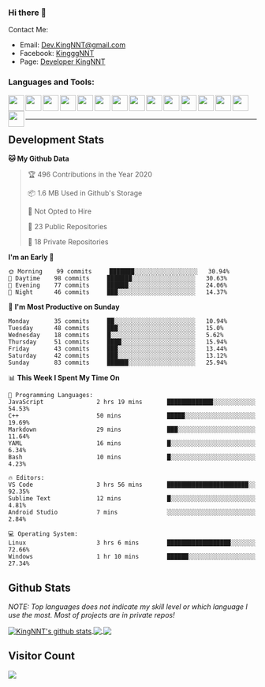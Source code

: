 ### Hi there 👋
Contact Me:
- Email: Dev.KingNNT@gmail.com
- Facebook: [KingggNNT](https://www.facebook.com/KingggNNT)
- Page: [Developer KingNNT](https://www.facebook.com/Dev.KingNNT)

### Languages and Tools:
<img align='left' height="32" width="32" src="https://cdn.jsdelivr.net/npm/simple-icons@v3/icons/visualstudio.svg" />
<img align='left' height="32" width="32" src="https://cdn.jsdelivr.net/npm/simple-icons@v3/icons/sublimetext.svg" />
<img align='left' height="32" width="32" src="https://cdn.jsdelivr.net/npm/simple-icons@v3/icons/visualstudiocode.svg" />
<img align='left' height="32" width="32" src="https://cdn.jsdelivr.net/npm/simple-icons@v3/icons/jetbrains.svg" />

<img align='left' height="32" width="32" src="https://cdn.jsdelivr.net/npm/simple-icons@v3/icons/html5.svg" />
<img align='left' height="32" width="32" src="https://cdn.jsdelivr.net/npm/simple-icons@v3/icons/css3.svg" />
<img align='left' height="32" width="32" src="https://cdn.jsdelivr.net/npm/simple-icons@3.5.0/icons/bootstrap.svg" />

<img align='left' height="32" width="32" src="https://cdn.jsdelivr.net/npm/simple-icons@v3/icons/javascript.svg" />

<img align='left' height="32" width="32" src="https://cdn.jsdelivr.net/npm/simple-icons@v3/icons/php.svg" />
<img align='left' height="32" width="32" src="https://cdn.jsdelivr.net/npm/simple-icons@v3/icons/laravel.svg" />
<img align='left' height="32" width="32" src="https://cdn.jsdelivr.net/npm/simple-icons@3.5.0/icons/java.svg" />

<img align='left' height="32" width="32" src="https://cdn.jsdelivr.net/npm/simple-icons@v3/icons/mysql.svg" />
<img align='left' height="32" width="32" src="https://cdn.jsdelivr.net/npm/simple-icons@3.5.0/icons/microsoftsqlserver.svg" />
<img align='left' height="32" width="32" src="https://cdn.jsdelivr.net/npm/simple-icons@v3/icons/mongodb.svg" />
<img align='left' height="32" width="32" src="https://cdn.jsdelivr.net/npm/simple-icons@v3/icons/sqlite.svg" />


<br>
<br>

---

## Development Stats
<!--START_SECTION:waka-->
**🐱 My Github Data** 

> 🏆 496 Contributions in the Year 2020
 > 
> 📦 1.6 MB Used in Github's Storage 
 > 
> 🚫 Not Opted to Hire
 > 
> 📜 23 Public Repositories
 > 
> 🔑 18 Private Repositories 

**I'm an Early 🐤** 

```text
🌞 Morning    99 commits     ███████░░░░░░░░░░░░░░░░░░   30.94% 
🌆 Daytime    98 commits     ███████░░░░░░░░░░░░░░░░░░   30.63% 
🌃 Evening    77 commits     ██████░░░░░░░░░░░░░░░░░░░   24.06% 
🌙 Night      46 commits     ███░░░░░░░░░░░░░░░░░░░░░░   14.37%

```
📅 **I'm Most Productive on Sunday** 

```text
Monday       35 commits     ██░░░░░░░░░░░░░░░░░░░░░░░   10.94% 
Tuesday      48 commits     ███░░░░░░░░░░░░░░░░░░░░░░   15.0% 
Wednesday    18 commits     █░░░░░░░░░░░░░░░░░░░░░░░░   5.62% 
Thursday     51 commits     ████░░░░░░░░░░░░░░░░░░░░░   15.94% 
Friday       43 commits     ███░░░░░░░░░░░░░░░░░░░░░░   13.44% 
Saturday     42 commits     ███░░░░░░░░░░░░░░░░░░░░░░   13.12% 
Sunday       83 commits     ██████░░░░░░░░░░░░░░░░░░░   25.94%

```


📊 **This Week I Spent My Time On** 

```text
💬 Programming Languages: 
JavaScript               2 hrs 19 mins       █████████████░░░░░░░░░░░░   54.53% 
C++                      50 mins             █████░░░░░░░░░░░░░░░░░░░░   19.69% 
Markdown                 29 mins             ███░░░░░░░░░░░░░░░░░░░░░░   11.64% 
YAML                     16 mins             █░░░░░░░░░░░░░░░░░░░░░░░░   6.34% 
Bash                     10 mins             █░░░░░░░░░░░░░░░░░░░░░░░░   4.23%

🔥 Editors: 
VS Code                  3 hrs 56 mins       ███████████████████████░░   92.35% 
Sublime Text             12 mins             █░░░░░░░░░░░░░░░░░░░░░░░░   4.81% 
Android Studio           7 mins              ░░░░░░░░░░░░░░░░░░░░░░░░░   2.84%

💻 Operating System: 
Linux                    3 hrs 6 mins        ██████████████████░░░░░░░   72.66% 
Windows                  1 hr 10 mins        ██████░░░░░░░░░░░░░░░░░░░   27.34%

```


<!--END_SECTION:waka-->


## Github Stats

*NOTE: Top languages does not indicate my skill level or which language I use the most. Most of projects are in private repos!*

<a href="https://github.com/KingNNT">
  <img align="center" src="https://github-readme-stats.vercel.app/api?username=KingNNT&show_icons=true&theme=gruvbox&count_private=true" alt="KingNNT's github stats" />
</a>

<a href="https://github.com/KingNNT">
  <img align="center" src="https://github-readme-stats.vercel.app/api/top-langs/?username=KingNNT&layout=compact&theme=gruvbox" />
</a>

<a href="https://github.com/KingNNT">
  <img align="center" src="https://github-readme-stats.vercel.app/api/pin/?username=KingNNT&repo=MS-Tools&theme=gruvbox" />
</a>

## Visitor Count
<img src="https://profile-counter.glitch.me/KingNNT/count.svg" />
